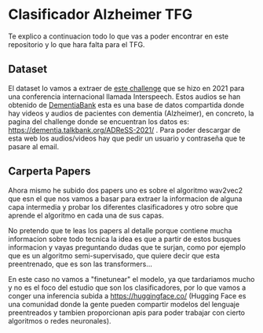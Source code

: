 # Clasificador Alzheimer TFG

Te explico a continuacion todo lo que vas a poder encontrar en este repositorio y lo que hara falta para el TFG. 

## Dataset 

El dataset lo vamos a extraer de [este challenge](https://luzs.gitlab.io/adresso-2021/) que se hizo en 2021 para una conferencia internacional llamada Interspeech. Estos audios se han obtenido de [DementiaBank](https://dementia.talkbank.org/) esta es una base de datos compartida donde hay videos y audios de pacientes con dementia (Alzheimer), en concreto, la pagina del challenge donde se encuentran los datos es: https://dementia.talkbank.org/ADReSS-2021/ . Para poder descargar de esta web los audios/videos hay que pedir un usuario y contraseña que te pasare al email. 

## Carperta Papers

Ahora mismo he subido dos papers uno es sobre el algoritmo wav2vec2 que esn el que nos vamos a basar para extraer la informacion de alguna capa intermedia y probar los diferentes clasificadores y otro sobre que aprende el algoritmo en cada una de sus capas. 

No pretendo que te leas los papers al detalle porque contiene mucha informacion sobre todo tecnica la idea es que a partir de estos busques informacion y vayas preguntando dudas que te surjan, como por ejemplo que es un algoritmo semi-supervisado, que quiere decir que esta preentrenado, que es son las transformers... 

En este caso no vamos a "finetunear" el modelo, ya que tardariamos mucho y no es el foco del estudio que son los clasificadores, por lo que vamos a conger una inferencia subida a https://huggingface.co/ (Hugging Face es una comunidad donde la gente pueden compartir modelos del lenguaje preentreados y tambien proporcionan apis para poder trabajar con cierto algoritmos o redes neuronales). 

